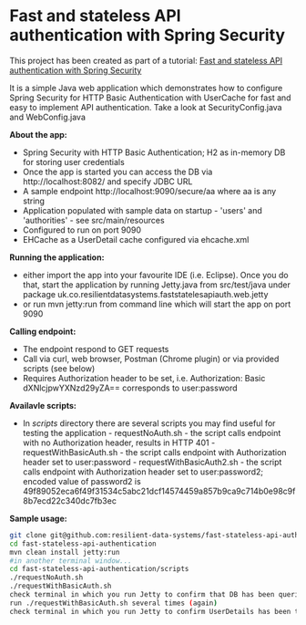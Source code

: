 Fast and stateless API authentication with Spring Security
===================================


This project has been created as part of a tutorial: [Fast and stateless API authentication with Spring Security]

It is a simple Java web application which demonstrates how to configure Spring Security for HTTP Basic Authentication with UserCache for fast and easy to implement API authentication. Take a look at SecurityConfig.java and WebConfig.java

**About the app:**
- Spring Security with HTTP Basic Authentication; H2 as in-memory DB for storing user credentials
- Once the app is started you can access the DB via http://localhost:8082/ and specify JDBC URL 
- A sample endpoint http://localhost:9090/secure/aa where aa is any string
- Application populated with sample data on startup - 'users' and 'authorities' - see src/main/resources
- Configured to run on port 9090
- EHCache as a UserDetail cache configured via ehcache.xml

**Running the application:**
- either import the app into your favourite IDE (i.e. Eclipse). Once you do that, start the application by running Jetty.java from src/test/java under package uk.co.resilientdatasystems.faststatelesapiauth.web.jetty
- or run mvn jetty:run from command line which will start the app on port 9090


**Calling endpoint:**
- The endpoint respond to GET requests
- Call via curl, web browser, Postman (Chrome plugin) or via provided scripts (see below)
- Requires Authorization header to be set, i.e. Authorization: Basic dXNlcjpwYXNzd29yZA== corresponds to user:password


**Availavle scripts:**
- In *scripts* directory there are several scripts you may find useful for testing the application
             - requestNoAuth.sh - the script calls endpoint with no Authorization header, results in HTTP 401
             - requestWithBasicAuth.sh - the script calls endpoint with Authorization header set to user:password
             - requestWithBasicAuth2.sh - the script calls endpoint with Authorization header set to user:password2; encoded value of password2 is 49f89052eca6f49f31534c5abc21dcf14574459a857b9ca9c714b0e98c9f8b7ecd22c340dc7fb3ec

**Sample usage:**
```sh
git clone git@github.com:resilient-data-systems/fast-stateless-api-authentication.git
cd fast-stateless-api-authentication
mvn clean install jetty:run
#in another terminal window...
cd fast-stateless-api-authentication/scripts
./requestNoAuth.sh
./requestWithBasicAuth.sh
check terminal in which you run Jetty to confirm that DB has been queried for UserDetails
run ./requestWithBasicAuth.sh several times (again)
check terminal in which you run Jetty to confirm UserDetails has been taken from Cache
```



[Fast and stateless API authentication with Spring Security]:http://www.resilientdatasystems.co.uk/spring/fast-stateless-api-authentication-spring-security/